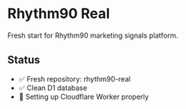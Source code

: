 # Rhythm90 Real

Fresh start for Rhythm90 marketing signals platform.

## Status

- ✅ Fresh repository: rhythm90-real
- ✅ Clean D1 database
- 🔄 Setting up Cloudflare Worker properly 